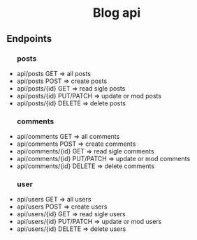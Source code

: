 <h1 style="text-align:center">Blog api</h1>
<h2>Endpoints</h2>
<ul><h3>posts</h3>
	<li>api/posts		GET   =>  all posts</li>
	<li>api/posts		POST  =>  create posts</li>
	<li>api/posts/{id}	GET   =>  read sigle posts</li>
	<li>api/posts/{id}	PUT/PATCH   =>   update or mod posts</li>
	<li>api/posts/{id}	DELETE   =>   delete posts</li>
</ul>
<ul><h3>comments</h3>
	<li>api/comments		GET   =>  all comments</li>
	<li>api/comments		POST  =>  create comments</li>
	<li>api/comments/{id}	GET   =>  read sigle comments</li>
	<li>api/comments/{id}	PUT/PATCH   =>   update or mod comments</li>
	<li>api/comments/{id}	DELETE   =>   delete comments</li>
</ul>
<ul><h3>user</h3>
	<li>api/users		GET   =>  all users</li>
	<li>api/users		POST  =>  create users</li>
	<li>api/users/{id}	GET   =>  read sigle users</li>
	<li>api/users/{id}	PUT/PATCH   =>   update or mod users</li>
	<li>api/users/{id}	DELETE   =>   delete users</li>
</ul>